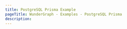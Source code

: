 ```yaml
---
title: PostgreSQL Prisma Example
pageTitle: WunderGraph - Examples - PostgreSQL Prisma
description:
---
```

